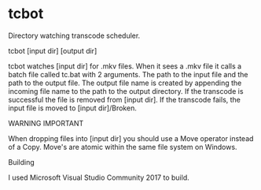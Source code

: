 # tcbot

Directory watching transcode scheduler.

tcbot [input dir] [output dir]

tcbot watches [input dir] for .mkv files. When it sees a .mkv file it calls a batch file called tc.bat with 2 arguments. The path
to the input file and the path to the output file. The output file name is created by appending the incoming file name to the path
to the output directory. If the transcode is successful the file is removed from [input dir]. If the transcode fails, the input file
is moved to [input dir]/Broken.

WARNING IMPORTANT

When dropping files into [input dir] you should use a Move operator instead of a Copy. Move's are atomic within the same file system
on Windows.

Building

I used Microsoft Visual Studio Community 2017 to build.
